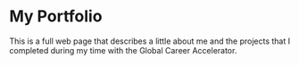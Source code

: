 # My Portfolio
This is a full web page that describes a little about me and the projects that I completed during my time with the Global Career Accelerator.
